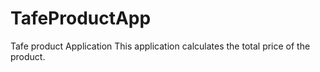 # TafeProductApp
Tafe product Application
This application calculates the total price of the product. 
